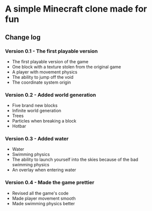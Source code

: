 ﻿# A simple Minecraft clone made for fun
## Change log
### Version 0.1 - The first playable version
- The first playable version of the game
- One block with a texture stolen from the original game
- A player with movement physics
- The ability to jump off the void
- The coordinate system origin
### Version 0.2 - Added world generation
- Five brand new blocks
- Infinite world generation
- Trees
- Particles when breaking a block
- Hotbar
### Version 0.3 - Added water
- Water
- Swimming physics
- The ability to launch yourself into the skies because of the bad swimming physics
- An overlay when entering water
### Version 0.4 - Made the game prettier
- Revised all the game's code
- Made player movement smooth
- Made swimming physics better